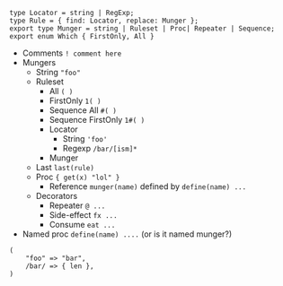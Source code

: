 
```
type Locator = string | RegExp;
type Rule = { find: Locator, replace: Munger };
export type Munger = string | Ruleset | Proc| Repeater | Sequence;
export enum Which { FirstOnly, All }
```
* Comments `! comment here`
* Mungers
    * String `"foo"`
    * Ruleset 
        * All `( )`
        * FirstOnly `1( )`
        * Sequence All `#( )`
        * Sequence FirstOnly `1#( )`
        * Locator
            * String `'foo'`
            * Regexp `/bar/[ism]*`
        * Munger
    * Last `last(rule)`
    * Proc `{ get(x) "lol" }`
        * Reference `munger(name)` defined by `define(name) ...`
    * Decorators
        * Repeater `@ ...`
        * Side-effect `fx ...`
        * Consume `eat ...`
* Named proc `define(name) ....` (or is it named munger?)


```
(
    "foo" => "bar",
    /bar/ => { len },
)
```